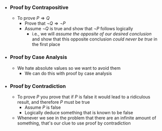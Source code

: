 
- ### Proof by Contrapositive
	- To prove $P \Rightarrow Q$
		- Prove that $\neg Q \Rightarrow \neg P$
		- Assume $\neg Q$ is true and show that $\neg P$ follows logically
			- i.e., we will *assume the opposite of our desired conclusion* and show that this opposite conclusion *could never be true* in the first place 

- ### Proof by Case Analysis
	- We hate absolute values so we want to avoid them
		- We can do this with proof by case analysis

- ### Proof by Contradiction
	- To prove $P$ you prove that if $P$ is false it would lead to a ridiculous result, and therefore $P$ must be true
		- Assume $P$ is false
		- Logically deduce something that is known to be false
	- Whenever we see in the problem that there are an infinite amount of something, that's our clue to use proof by contradiction